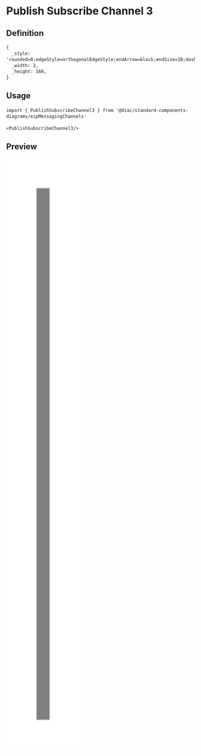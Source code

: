 # Publish Subscribe Channel 3

## Definition

```
{
  _style: 'rounded=0;edgeStyle=orthogonalEdgeStyle;endArrow=block;endSize=10;dashed=0;html=1;strokeColor=#808080;strokeWidth=2;',
  _width: 2,
  _height: 160,
}
```

## Usage

```
import { PublishSubscribeChannel3 } from '@diac/standard-components-diagrams/eipMessagingChannels'

<PublishSubscribeChannel3/>
```

## Preview

<img src="./publish-subscribe-channel-3.png" width="200"/>
